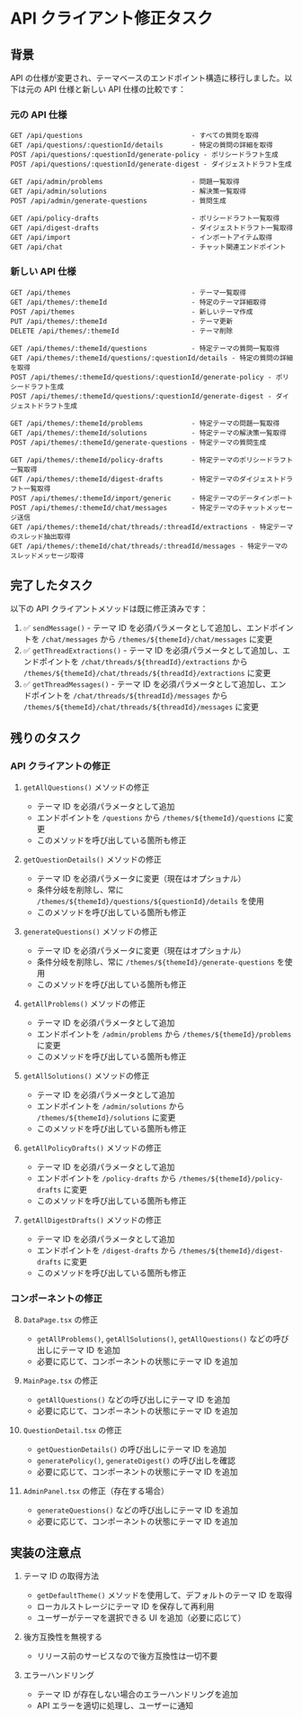 # API クライアント修正タスク

## 背景

API の仕様が変更され、テーマベースのエンドポイント構造に移行しました。以下は元の API 仕様と新しい API 仕様の比較です：

### 元の API 仕様

```
GET /api/questions                           - すべての質問を取得
GET /api/questions/:questionId/details       - 特定の質問の詳細を取得
POST /api/questions/:questionId/generate-policy - ポリシードラフト生成
POST /api/questions/:questionId/generate-digest - ダイジェストドラフト生成

GET /api/admin/problems                      - 問題一覧取得
GET /api/admin/solutions                     - 解決策一覧取得
POST /api/admin/generate-questions           - 質問生成

GET /api/policy-drafts                       - ポリシードラフト一覧取得
GET /api/digest-drafts                       - ダイジェストドラフト一覧取得
GET /api/import                              - インポートアイテム取得
GET /api/chat                                - チャット関連エンドポイント
```

### 新しい API 仕様

```
GET /api/themes                              - テーマ一覧取得
GET /api/themes/:themeId                     - 特定のテーマ詳細取得
POST /api/themes                             - 新しいテーマ作成
PUT /api/themes/:themeId                     - テーマ更新
DELETE /api/themes/:themeId                  - テーマ削除

GET /api/themes/:themeId/questions           - 特定テーマの質問一覧取得
GET /api/themes/:themeId/questions/:questionId/details - 特定の質問の詳細を取得
POST /api/themes/:themeId/questions/:questionId/generate-policy - ポリシードラフト生成
POST /api/themes/:themeId/questions/:questionId/generate-digest - ダイジェストドラフト生成

GET /api/themes/:themeId/problems            - 特定テーマの問題一覧取得
GET /api/themes/:themeId/solutions           - 特定テーマの解決策一覧取得
POST /api/themes/:themeId/generate-questions - 特定テーマの質問生成

GET /api/themes/:themeId/policy-drafts       - 特定テーマのポリシードラフト一覧取得
GET /api/themes/:themeId/digest-drafts       - 特定テーマのダイジェストドラフト一覧取得
POST /api/themes/:themeId/import/generic     - 特定テーマのデータインポート
POST /api/themes/:themeId/chat/messages      - 特定テーマのチャットメッセージ送信
GET /api/themes/:themeId/chat/threads/:threadId/extractions - 特定テーマのスレッド抽出取得
GET /api/themes/:themeId/chat/threads/:threadId/messages - 特定テーマのスレッドメッセージ取得
```

## 完了したタスク

以下の API クライアントメソッドは既に修正済みです：

1. ✅ `sendMessage()` - テーマ ID を必須パラメータとして追加し、エンドポイントを `/chat/messages` から `/themes/${themeId}/chat/messages` に変更
2. ✅ `getThreadExtractions()` - テーマ ID を必須パラメータとして追加し、エンドポイントを `/chat/threads/${threadId}/extractions` から `/themes/${themeId}/chat/threads/${threadId}/extractions` に変更
3. ✅ `getThreadMessages()` - テーマ ID を必須パラメータとして追加し、エンドポイントを `/chat/threads/${threadId}/messages` から `/themes/${themeId}/chat/threads/${threadId}/messages` に変更

## 残りのタスク

### API クライアントの修正

1. `getAllQuestions()` メソッドの修正

   - テーマ ID を必須パラメータとして追加
   - エンドポイントを `/questions` から `/themes/${themeId}/questions` に変更
   - このメソッドを呼び出している箇所も修正

2. `getQuestionDetails()` メソッドの修正

   - テーマ ID を必須パラメータに変更（現在はオプショナル）
   - 条件分岐を削除し、常に `/themes/${themeId}/questions/${questionId}/details` を使用
   - このメソッドを呼び出している箇所も修正

3. `generateQuestions()` メソッドの修正

   - テーマ ID を必須パラメータに変更（現在はオプショナル）
   - 条件分岐を削除し、常に `/themes/${themeId}/generate-questions` を使用
   - このメソッドを呼び出している箇所も修正

4. `getAllProblems()` メソッドの修正

   - テーマ ID を必須パラメータとして追加
   - エンドポイントを `/admin/problems` から `/themes/${themeId}/problems` に変更
   - このメソッドを呼び出している箇所も修正

5. `getAllSolutions()` メソッドの修正

   - テーマ ID を必須パラメータとして追加
   - エンドポイントを `/admin/solutions` から `/themes/${themeId}/solutions` に変更
   - このメソッドを呼び出している箇所も修正

6. `getAllPolicyDrafts()` メソッドの修正

   - テーマ ID を必須パラメータとして追加
   - エンドポイントを `/policy-drafts` から `/themes/${themeId}/policy-drafts` に変更
   - このメソッドを呼び出している箇所も修正

7. `getAllDigestDrafts()` メソッドの修正
   - テーマ ID を必須パラメータとして追加
   - エンドポイントを `/digest-drafts` から `/themes/${themeId}/digest-drafts` に変更
   - このメソッドを呼び出している箇所も修正

### コンポーネントの修正

8. `DataPage.tsx` の修正

   - `getAllProblems()`, `getAllSolutions()`, `getAllQuestions()` などの呼び出しにテーマ ID を追加
   - 必要に応じて、コンポーネントの状態にテーマ ID を追加

9. `MainPage.tsx` の修正

   - `getAllQuestions()` などの呼び出しにテーマ ID を追加
   - 必要に応じて、コンポーネントの状態にテーマ ID を追加

10. `QuestionDetail.tsx` の修正

    - `getQuestionDetails()` の呼び出しにテーマ ID を追加
    - `generatePolicy()`, `generateDigest()` の呼び出しを確認
    - 必要に応じて、コンポーネントの状態にテーマ ID を追加

11. `AdminPanel.tsx` の修正（存在する場合）
    - `generateQuestions()` などの呼び出しにテーマ ID を追加
    - 必要に応じて、コンポーネントの状態にテーマ ID を追加

## 実装の注意点

1. テーマ ID の取得方法

   - `getDefaultTheme()` メソッドを使用して、デフォルトのテーマ ID を取得
   - ローカルストレージにテーマ ID を保存して再利用
   - ユーザーがテーマを選択できる UI を追加（必要に応じて）

2. 後方互換性を無視する

   - リリース前のサービスなので後方互換性は一切不要

3. エラーハンドリング
   - テーマ ID が存在しない場合のエラーハンドリングを追加
   - API エラーを適切に処理し、ユーザーに通知
